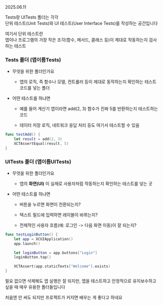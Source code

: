 2025.06.11

Tests랑 UITests 폴더는 각각<br>
단위 테스트(Unit Tests)와 UI 테스트(User Interface Tests)를 작성하는 공간입니다

여기서 단위 테스트란<br>
앱이나 프로그램의 가장 작은 조각(함수, 메서드, 클래스 등)이 제대로 작동하는지 검사하는 테스트

### Tests 폴더 (앱이름Tests)
- 무엇을 위한 폴더인가요

  - 앱의 로직, 즉 함수나 모델, 컨트롤러 등이 제대로 동작하는지 확인하는 테스트 코드를 넣는 폴더

- 어떤 테스트를 하냐면

  - 예를 들어 계산기 앱이라면 add(2, 3) 함수가 진짜 5를 반환하는지 테스트하는 코드

  - 데이터 저장 로직, 네트워크 응답 처리 등도 여기서 테스트할 수 있음
```swift
func testAdd() {
    let result = add(2, 3)
    XCTAssertEqual(result, 5)
}
```

### UITests 폴더 (앱이름UITests)
- 무엇을 위한 폴더인가요

  - 앱의 **화면(UI)** 이 실제로 사용자처럼 작동하는지 확인하는 테스트를 넣는 곳

- 어떤 테스트를 하냐면

  - 버튼을 누르면 화면이 전환되는지?

  - 텍스트 필드에 입력하면 레이블이 바뀌는지?

  - 전체적인 사용자 흐름(예: 로그인 -> 다음 화면 이동)이 잘 되는지?
```swift
func testLoginButton() {
    let app = XCUIApplication()
    app.launch()
    
    let loginButton = app.buttons["Login"]
    loginButton.tap()
    
    XCTAssert(app.staticTexts["Welcome"].exists)
}
```

필요 없으면 삭제해도 앱 실행은 잘 되지만, 앱을 테스트하고 안정적으로 유지보수하고 싶을 때 매우 유용한 폴더들입니다

처음엔 안 써도 되지만 프로젝트가 커지면 배우는 게 좋다고 하네요